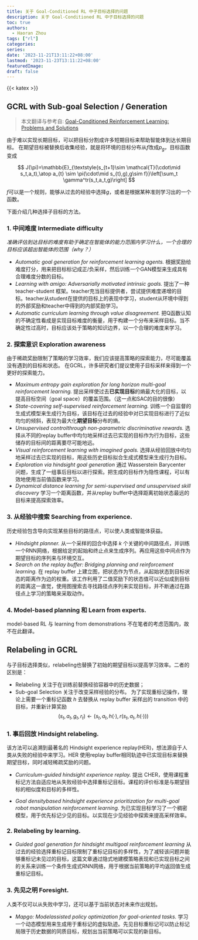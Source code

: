 ```yaml
---
title: 关于 Goal-Conditioned RL 中子目标选择的问题
description: 关于 Goal-Conditioned RL 中子目标选择的问题
toc: true
authors:
  - Haoran Zhou
tags: ["rl"]
categories:
series:
date: '2023-11-21T13:11:22+08:00'
lastmod: '2023-11-23T13:11:22+08:00'
featuredImage:
draft: false
---
```


{{< katex >}}

## GCRL with Sub-goal Selection / Generation
> 本文翻译与参考自: [Goal-Conditioned Reinforcement Learning: Problems and Solutions](https://arxiv.org/pdf/2201.08299.pdf)

由于难以实现长期目标，可以把目标分割成许多短期目标来帮助智能体到达长期目标。
在期望目标被替换后收集经验，就是将环境的目标分布从$f$改成$p_g$，目标函数变成

$$
J(\pi)=\mathbb{E}_{\textstyle{s_{t+1}\sim \mathcal{T}(\cdot\mid s_t,a_t),\atop a_{t} \sim \pi(\cdot\mid s_{t},g),g\sim f}}\left[\sum_t \gamma^tr(s_t,a_t,g)\right]
$$

$f$可以是一个规则，能够从过去的经验中选择$g$，或者是根据某种准则学习出的一个函数。

下面介绍几种选择子目标的方法。
### 1. 中间难度 Intermediate difficulty
*准确评估到达目标的难度有助于确定在智能体的能力范围内学习什么，一个合理的目标应该超出智能体的范围（why？）*

* *Automatic goal generation for reinforcement learning agents.* 根据奖励给难度打分，用来把目标标记成正/负采样，然后训练一个GAN模型来生成具有合理难度分数的目标。
* *Learning with amigo: Adversarially motivated intrinsic goals.* 提出了一种 teacher-student 框架。teacher充当目标提供者，尝试提供难度递增的目标。teacher从student在提供的目标上的表现中学习，student从环境中得到的外部奖励和teacher中得到的内部奖励学习。
* *Automatic curriculum learning through value disagreement.* 把Q函数认知的不确定性看成是实现目标难度的衡量，用于构建一个分布来采样目标。当不确定性过高时，目标应该处于策略的知识边界，以一个合理的难度来学习。

### 2. 探索意识 Exploration awareness
由于稀疏奖励限制了策略的学习效率，我们应该提高策略的探索能力，尽可能覆盖没有遇到的目标和状态。
在GCRL，许多研究者们提议使用子目标采样来得到一个更好的探索能力。

* *Maximum entropy gain exploration for long horizon multi-goal reinforcement learning.* 提出采样使过去**已实现目标**的熵最大化的目标，以提高目标空间（goal space）的覆盖范围。（这一点和SAC的目的很像）
* *State-covering self-supervised reinforcement learning.* 训练一个自监督的生成式模型来生成行为目标，该目标在过去的经验中对已实现目标进行了近似均匀的倾斜，表现为最大化**期望目标**分布的熵。
* *Unsupervised controlthrough non-parametric discriminative rewards.* 选择从不同的replay buffer中均匀地采样过去已实现的目标作为行为目标，这些储存的目标间的距离要尽可能地远。
* *Visual reinforcement learning with imagined goals.* 选择从经验回放中均匀地采样过去已实现的目标，用这些历史目标拟合生成式模型来生成行为目标。
* *Exploration via hindsight goal generation* 通过 Wasserstein Barycenter 问题，生成了一组事后目标以进行探索。把生成的目标作为隐性课程，可以有效地使用当前值函数来学习。
* *Dynamical distance learning for semi-supervised and unsupervised skill discovery* 学习一个距离函数，并从replay buffer中选择距离初始状态最远的目标来提高探索效率。

### 3. 从经验中搜索 Searching from experience.
历史经验包含导向实现某些目标的路径点，可以使人类或智能体获益。

* *Hindsight planner.* 从一个采样的回合中选择 $k$ 个关键的中间路径点，并训练一个RNN网络，根据给定的起始和终止点来生成序列。再应用这些中间点作为期望目标的序列来与环境交互。
* *Search on the replay buffer: Bridging planning and reinforcement learning.* 在 replay buffer 上建立图，把状态作为节点，从起始状态到目标状态的距离作为边的权重。该工作利用了二值奖励下的状态值可以近似成到目标的距离这一直觉，使用图搜索去寻找路径点序列来实现目标，并不断通过在路径点上学习的策略来采取动作。

### 4. Model-based planning 和 Learn from experts.
model-based RL 与 learning from demonstrations 不在笔者的考虑范围内，故不在此翻译。


## Relabeling in GCRL

与子目标选择类似，relabeling也替换了初始的期望目标以提高学习效率。二者的区别是：
* Relabeling 关注于在训练前替换经验容器中的历史数据；
* Sub-goal Selection 关注于改变采样经验的分布。
为了实现重标记操作，理论上需要一个重标记函数 $h$ 去替换从 replay buffer 采样出的 transition 中的目标，并重新计算奖励
$$
(s_t, a_t, g_t, r_t) \gets (s_t, a_t, h(·), r(s_t, a_t, h(·))) 
$$

### 1. 事后回放 Hindsight relabeling.
该方法可以追溯到最著名的 Hindsight experience replay(HER)，想法源自于人类从失败的经验中来学习。HER 使用replay buffer相同轨迹中已实现目标来替换期望目标，同时减轻稀疏奖励的问题。

* *Curriculum-guided hindsight experience replay.* 提出 CHER，使用课程重标记方法自适应地从失败经验中选择重标记目标。课程的评价标准是与期望目标的相似度和目标的多样性。

* *Goal densitybased hindsight experience prioritization for multi-goal
robot manipulation reinforcement learning.* 为已实现目标学习了一个稠密模型，用于优先标记少见的目标。以实现在少见经验中探索来提高采样效率。

### 2. Relabeling by learning.
* *Guided goal generation for hindsight multigoal reinforcement learning*
从过去的经验选择重标记目标限制了重标记目标的多样性，为了减轻该问题并能够重标记未见过的目标，这篇文章通过隐式地建模策略表现和已实现目标之间的关系来训练一个条件生成式RNN网络，用于根据当前策略的平均返回值生成重标记目标。

### 3. 先见之明 Foresight.
人类不仅可以从失败中学习，还可以基于当前状态对未来作出规划。

* *Mapgo: Modelassisted policy optimization for goal-oriented tasks.*  学习一个动态模型用来生成用于重标记的虚拟轨迹。先见目标重标记可以防止标记局限于历史数据的同质目标，规划出当前策略可以实现的新目标。
